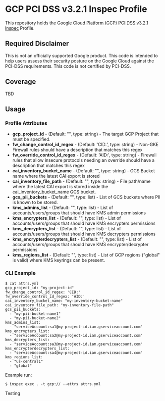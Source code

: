 # GCP PCI DSS v3.2.1 Inspec Profile

This repository holds the [Google Cloud Platform (GCP)](https://cloud.google.com/) [PCI DSS v3.2.1](https://www.pcisecuritystandards.org/pci_security/) [Inspec](https://www.inspec.io/) Profile.

## Required Disclaimer

This is not an officially supported Google product. This code is intended to help users assess their security posture on the Google Cloud against the PCI-DSS requirements. This code is not certified by PCI-DSS.

## Coverage

TBD

## Usage

### Profile Attributes

* **gcp_project_id** - (Default: "", type: string) - The target GCP Project that must be specified.
* **fw_change_control_id_regex** - (Default: 'CID:', type: string) - Non-GKE Firewall rules should have a description that matches this regex
* **fw_override_control_id_regex** - (Default: 'AID:', type: string) - Firewall rules that allow insecure protocols needing an override should have a description that matches this regex
* **cai_inventory_bucket_name** - (Default: "", type: string) - GCS Bucket name where the latest CAI export is stored
* **cai_inventory_file_path** - (Default: "", type: string) - File path/name where the latest CAI export is stored inside the cai_inventory_bucket_name GCS bucket.
* **gcs_pii_buckets** - (Default: "", type: list) - List of GCS buckets where PII is known to be stored.
* **kms_admins_list** - (Default: "", type: list) - List of accounts/users/groups that should have KMS admin permissions
* **kms_encrypters_list** - (Default: "", type: list) - List of accounts/users/groups that should have KMS encrypters permissions
* **kms_decrypters_list** - (Default: "", type: list) - List of accounts/users/groups that should have KMS decrypters permissions
* **kms_encrypterdecrypters_list** - (Default: "", type: list) - List of accounts/users/groups that should have KMS encrypter/decrypter permissions
* **kms_regions_list** - (Default: "", type: list) - List of GCP regions ("global" is valid) where KMS keyrings can be present.
### CLI Example

```
$ cat attrs.yml 
gcp_project_id: "my-project-id"
fw_change_control_id_regex: 'CID:'
fw_override_control_id_regex: 'AID:'
cai_inventory_bucket_name: "my-inventory-bucket-name"
cai_inventory_file_path: "my-inventory-file-path"
gcs_pii_buckets:
  - "my-pii-bucket-name1"
  - "my-pii-bucket-name2"
kms_admins_list:
  - "serviceAccount:sa1@my-project-id.iam.gserviceaccount.com"
kms_encrypters_list:
  - "serviceAccount:sa2@my-project-id.iam.gserviceaccount.com"
kms_decrypters_list:
  - "serviceAccount:sa3@my-project-id.iam.gserviceaccount.com"
kms_encrypterdecrypters_list:
  - "serviceAccount:sa4@my-project-id.iam.gserviceaccount.com"
kms_regions_list:
  - "us-central1"
  - "global"
```

Example run:
```
$ inspec exec . -t gcp:// --attrs attrs.yml
```

Testing
